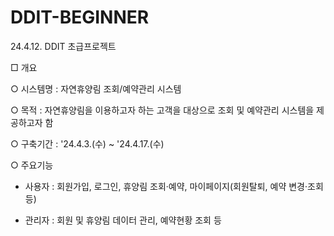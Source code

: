 # DDIT-BEGINNER
24.4.12. DDIT 초급프로젝트

□ 개요

 ○ 시스템명 : 자연휴양림 조회/예약관리 시스템

 ○ 목적 : 자연휴양림을 이용하고자 하는 고객을 대상으로 조회 및 예약관리 시스템을 제공하고자 함
 
 ○ 구축기간 : '24.4.3.(수) ~ '24.4.17.(수)
 
 ○ 주요기능
 
   - 사용자 : 회원가입, 로그인, 휴양림 조회·예약, 마이페이지(회원탈퇴, 예약 변경·조회 등)
   
   - 관리자 : 회원 및 휴양림 데이터 관리, 예약현황 조회 등
